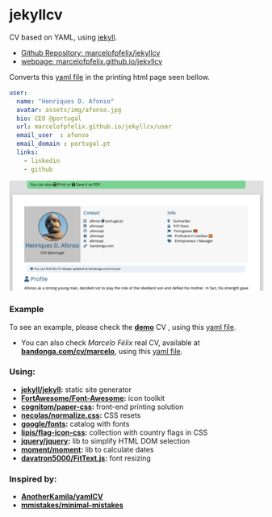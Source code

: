 # jekyllcv

CV based on YAML, using [jekyll](https://github.com/jekyll/jekyll).
  * [Github Repository: marcelofpfelix/jekyllcv](https:///github.com/marcelofpfelix/jekyllcv)
  * [webpage: marcelofpfelix.github.io/jekyllcv](https://marcelofpfelix.github.io/jekyllcv)

Converts this [yaml file](https://github.com/marcelofpfelix/jekyllcv/blob/master/_data/users.yml) in the printing html page seen bellow.

```yaml
user:
  name: "Henriques D. Afonso"
  avatar: assets/img/afonso.jpg
  bio: CEO @portugal
  url: marcelofpfelix.github.io/jekyllcv/user
  email_user  : afonso
  email_domain : portugal.pt
  links:
    - linkedin
    - github
```

[![](assets/img/jekyllcv/html.png)](https://marcelofpfelix.github.io/jekyllcv/user)

### Example

To see an example, please check the **[demo](https://marcelofpfelix.github.io/jekyllcv/user)** CV , using this [yaml file](https://github.com/marcelofpfelix/jekyllcv/blob/master/_data/users.yml).
  * You can also check *Marcelo Félix* real CV, available at  **[bandonga.com/cv/marcelo](https://bandonga.com/cv/marcelo)**, using this [yaml file](https://github.com/bandonga/cv/blob/master/_data/users.yml).

### Using:
* **[jekyll/jekyll](https://github.com/jekyll/jekyll):** static site generator
* **[FortAwesome/Font-Awesome](https://github.com/FortAwesome/Font-Awesome):** icon toolkit
* **[cognitom/paper-css](https://github.com/cognitom/paper-css):** front-end printing solution
* **[necolas/normalize.css](https://github.com/necolas/normalize.css):** CSS resets
* **[google/fonts](https://github.com/google/fonts):** catalog with fonts
* **[lipis/flag-icon-css](https://github.com/lipis/flag-icon-css):** collection with country flags in CSS
* **[jquery/jquery](https://github.com/jquery/jquery):** lib to simplify HTML DOM selection
* **[moment/moment](https://github.com/moment/moment):** lib to calculate dates
* **[davatron5000/FitText.js](https://github.com/davatron5000/FitText.js):** font resizing

### Inspired by:
* **[AnotherKamila/yamlCV](https://github.com/AnotherKamila/yamlCV)**
* **[mmistakes/minimal-mistakes](https://github.com/mmistakes/minimal-mistakes)**
